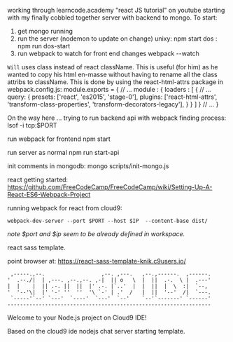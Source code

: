 working through learncode.academy "react JS tutorial" on youtube
starting with my finally cobbled together server with backend to mongo.
To start:

1. get mongo running
2. run the server (nodemon to update on change)
   unixy: npm start
   dos  : npm run dos-start
3. run webpack to watch for front end changes
   webpack --watch

`Will` uses class instead of react className. This is useful (for him) as he wanted
to copy his html en-masse without having to rename all the class attribs to className.
This is done by using the react-html-attrs package in webpack.config.js:
module.exports = {
  // ...
  module : {
    loaders : [
      {
        // ...
        query: {
          presets: ['react', 'es2015', 'stage-0'],
          plugins: ['react-html-attrs', 'transform-class-properties',
                                            'transform-decorators-legacy'],
        }
      }
    ]
  }
  // ...
}

On the way here ...
trying to run backend api with webpack
finding process:
lsof -i tcp:$PORT

run webpack for frontend
npm start

run server as normal
npm run start-api

init comments in mongodb:
mongo scripts/init-mongo.js


react getting started:
https://github.com/FreeCodeCamp/FreeCodeCamp/wiki/Setting-Up-A-React-ES6-Webpack-Project

running webpack for react from cloud9:
```
webpack-dev-server --port $PORT --host $IP  --content-base dist/
```

*note $port and $ip seem to be already defined in workspace.*

react sass template.

point browser at:
https://react-sass-template-knik.c9users.io/



     ,-----.,--.                  ,--. ,---.   ,--.,------.  ,------.
    '  .--./|  | ,---. ,--.,--. ,-|  || o   \  |  ||  .-.  \ |  .---'
    |  |    |  || .-. ||  ||  |' .-. |`..'  |  |  ||  |  \  :|  `--,
    '  '--'\|  |' '-' ''  ''  '\ `-' | .'  /   |  ||  '--'  /|  `---.
     `-----'`--' `---'  `----'  `---'  `--'    `--'`-------' `------'
    -----------------------------------------------------------------


Welcome to your Node.js project on Cloud9 IDE!

Based on the cloud9 ide nodejs chat server starting template.

